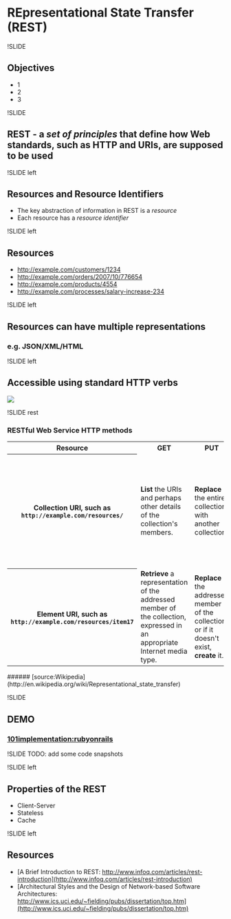 # REpresentational State Transfer (REST)

!SLIDE
## Objectives
* 1
* 2
* 3

!SLIDE
## REST - a *set of principles* that define how Web standards, such as HTTP and URIs, are supposed to be used

!SLIDE left
## Resources and Resource Identifiers
* The key abstraction of information in REST is a *resource*
* Each resource has a *resource identifier*

!SLIDE left
## Resources
* http://example.com/customers/1234
* http://example.com/orders/2007/10/776654
* http://example.com/products/4554
* http://example.com/processes/salary-increase-234 

!SLIDE left
## Resources can have multiple representations
### e.g. JSON/XML/HTML

!SLIDE left
## Accessible using standard HTTP verbs
![](images/webProg/rest1.png)

!SLIDE rest
### RESTful Web Service HTTP methods

<table>
<tbody>
<tr>
<th>Resource</th>
<th>GET</th>
<th>PUT</th>
<th>POST</th>
<th>DELETE</th>
</tr>

<tr>
 <th>Collection URI, such as <code>http://example.com/resources/</code></th>
 <td><b>List</b> the URIs and perhaps other details of the collection's members.</td>
 <td><b>Replace</b> the entire collection with another collection.</td>
 <td><b>Create</b> a new entry in the collection. The new entry's URL is assigned automatically and is usually returned by the operation.</td>
 <td><b>Delete</b> the entire collection.</td>
</tr>

<tr>
 <th>Element URI, such as <code>http://example.com/resources/item17</code></th>
 <td><b>Retrieve</b> a representation of the addressed member of the collection, expressed in an appropriate Internet media type.</td>
 <td><b>Replace</b> the addressed member of the collection, or if it doesn't exist, <b>create</b> it.</td>
 <td>Treat the addressed member as a collection in its own right and <b>create</b> a new entry in it.</td>
 <td><b>Delete</b> the addressed member of the collection.</td>
</tr>
</tbody>
</table>
###### [source:Wikipedia](http://en.wikipedia.org/wiki/Representational_state_transfer)

!SLIDE

## DEMO
### [101implementation:rubyonrails](http://101companies.org/index.php/101implementation:rubyonrails)

!SLIDE
TODO: add some code snapshots 

!SLIDE left
## Properties of the REST
* Client-Server
* Stateless
* Cache

!SLIDE left
## Resources
* [A Brief Introduction to REST: http://www.infoq.com/articles/rest-introduction](http://www.infoq.com/articles/rest-introduction)
* [Architectural Styles and
the Design of Network-based Software Architectures: http://www.ics.uci.edu/~fielding/pubs/dissertation/top.htm](http://www.ics.uci.edu/~fielding/pubs/dissertation/top.htm)
